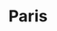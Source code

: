 ---
title: "Paris"
cc-type: city
hashtag: "paris"
subdivision-of:
  - France
tags:
  - City
  - France
---